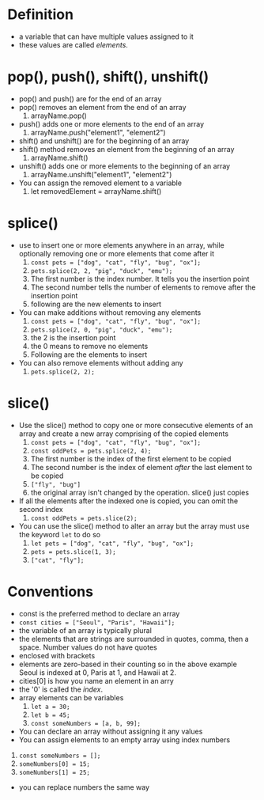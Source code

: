 # Definition
  - a variable that can have multiple values assigned to it
  - these values are called *elements*.

# pop(), push(), shift(), unshift()
  - pop() and push() are for the end of an array
  - pop() removes an element from the end of an array
    1. arrayName.pop()
  - push() adds one or more elements to the end of an array
    1. arrayName.push("element1", "element2")
  - shift() and unshift() are for the beginning of an array
  - shift() method removes an element from the beginning of an array
    1. arrayName.shift()
  - unshift() adds one or more elements to the beginning of an array
    1. arrayName.unshift("element1", "element2")
  - You can assign the removed element to a variable
    1. let removedElement = arrayName.shift()

# splice()
  - use to insert one or more elements anywhere in an array, while optionally removing one or more elements that come after it
    1. `const pets = ["dog", "cat", "fly", "bug", "ox"];`
    2. `pets.splice(2, 2, "pig", "duck", "emu");`
    3. The first number is the index number. It tells you the insertion point
    4. The second number tells the number of elements to remove after the insertion point
    5. following are the new elements to insert
  - You can make additions without removing any elements
    1. `const pets = ["dog", "cat", "fly", "bug", "ox"];`
    2. `pets.splice(2, 0, "pig", "duck", "emu");`
    3. the 2 is the insertion point
    4. the 0 means to remove no elements
    5. Following are the elements to insert
  - You can also remove elements without adding any
    1. `pets.splice(2, 2);`

# slice()
  - Use the slice() method to copy one or more consecutive elements of an array and create a new array comprising of the copied elements
    1.  `const pets = ["dog", "cat", "fly", "bug", "ox"];`
    2. `const oddPets = pets.splice(2, 4);`
    3. The first number is the index of the first element to be copied
    4. The second number is the index of element *after* the last element to be copied
    5. `["fly", "bug"]`
    6. the original array isn't changed by the operation. slice() just copies
  - If all the elements after the indexed one is copied, you can omit the second index
    1. `const oddPets = pets.slice(2);`
  - You can use the slice() method to alter an array but the array must use the keyword `let` to do so
    1. `let pets = ["dog", "cat", "fly", "bug", "ox"];`
    2. `pets = pets.slice(1, 3);`
    3. `["cat", "fly"];`

# Conventions
  - const is the preferred method to declare an array
  - `const cities = ["Seoul", "Paris", "Hawaii"];`
  - the variable of an array is typically plural
  - the elements that are strings are surrounded in quotes, comma, then a space. Number values do not have quotes
  - enclosed with brackets
  - elements are zero-based in their counting so in the above example Seoul is indexed at 0, Paris at 1, and Hawaii at 2.
  - cities[0] is how you name an element in an arry
  - the '0' is called the *index*.
  - array elements can be variables
    1. `let a = 30;`
    2. `let b = 45;`
    3. `const someNumbers = [a, b, 99];`
  - You can declare an array without assigning it any values
  - You can assign elements to an empty array using index numbers
   1. `const someNumbers = [];`
   2. `someNumbers[0] = 15;`
   3. `someNumbers[1] = 25;`
  - you can replace numbers the same way